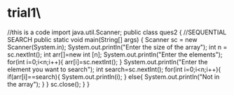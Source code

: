 # trial1\
//this is a code
import java.util.Scanner;
public class ques2 {
    //SEQUENTIAL SEARCH
    public static void main(String[] args) {
    Scanner sc = new Scanner(System.in);
        System.out.println("Enter the size of the array");
        int n = sc.nextInt();
        int arr[]=new int [n];
        System.out.println("Enter the elements");
        for(int i=0;i<n;i++){
            arr[i]=sc.nextInt();
        }
        System.out.println("Enter the element you want to search");
        int search=sc.nextInt();
        for(int i=0;i<n;i++){
           if(arr[i]==search){
               System.out.println(i);
           }
           else{
               System.out.println("Not in the array");
           }
        }
        sc.close();
    }
}
